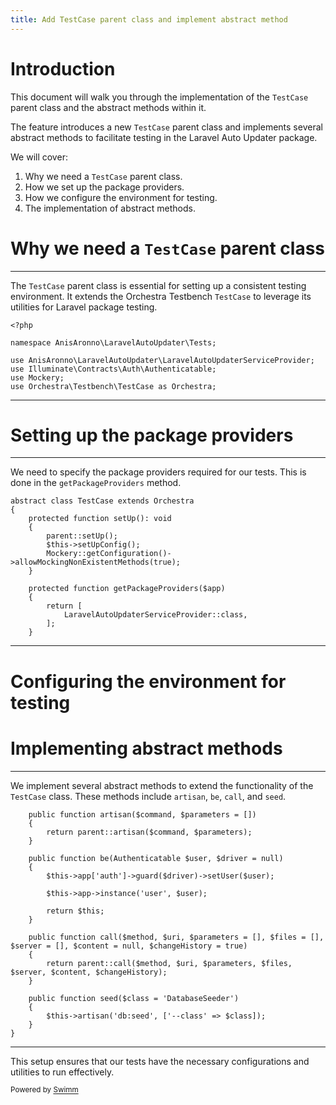 ```yaml
---
title: Add TestCase parent class and implement abstract method
---
```

# Introduction

This document will walk you through the implementation of the <SwmToken path="/tests/TestCase.php" pos="8:6:6" line-data="use Orchestra\Testbench\TestCase as Orchestra;">`TestCase`</SwmToken> parent class and the abstract methods within it.

The feature introduces a new <SwmToken path="/tests/TestCase.php" pos="8:6:6" line-data="use Orchestra\Testbench\TestCase as Orchestra;">`TestCase`</SwmToken> parent class and implements several abstract methods to facilitate testing in the Laravel Auto Updater package.

We will cover:

1. Why we need a <SwmToken path="/tests/TestCase.php" pos="8:6:6" line-data="use Orchestra\Testbench\TestCase as Orchestra;">`TestCase`</SwmToken> parent class.
2. How we set up the package providers.
3. How we configure the environment for testing.
4. The implementation of abstract methods.

# Why we need a <SwmToken path="/tests/TestCase.php" pos="8:6:6" line-data="use Orchestra\Testbench\TestCase as Orchestra;">`TestCase`</SwmToken> parent class

<SwmSnippet path="/tests/TestCase.php" line="1">

---

The <SwmToken path="/tests/TestCase.php" pos="8:6:6" line-data="use Orchestra\Testbench\TestCase as Orchestra;">`TestCase`</SwmToken> parent class is essential for setting up a consistent testing environment. It extends the Orchestra Testbench <SwmToken path="/tests/TestCase.php" pos="8:6:6" line-data="use Orchestra\Testbench\TestCase as Orchestra;">`TestCase`</SwmToken> to leverage its utilities for Laravel package testing.

```
<?php

namespace AnisAronno\LaravelAutoUpdater\Tests;

use AnisAronno\LaravelAutoUpdater\LaravelAutoUpdaterServiceProvider;
use Illuminate\Contracts\Auth\Authenticatable;
use Mockery;
use Orchestra\Testbench\TestCase as Orchestra;
```

---

</SwmSnippet>

# Setting up the package providers

<SwmSnippet path="/tests/TestCase.php" line="10">

---

We need to specify the package providers required for our tests. This is done in the <SwmToken path="/tests/TestCase.php" pos="19:5:5" line-data="    protected function getPackageProviders($app)">`getPackageProviders`</SwmToken> method.

```
abstract class TestCase extends Orchestra
{
    protected function setUp(): void
    {
        parent::setUp();
        $this->setUpConfig();
        Mockery::getConfiguration()->allowMockingNonExistentMethods(true);
    }

    protected function getPackageProviders($app)
    {
        return [
            LaravelAutoUpdaterServiceProvider::class,
        ];
    }
```

---

</SwmSnippet>

# Configuring the environment for testing

# Implementing abstract methods

<SwmSnippet path="/tests/TestCase.php" line="38">

---

We implement several abstract methods to extend the functionality of the <SwmToken path="/tests/TestCase.php" pos="8:6:6" line-data="use Orchestra\Testbench\TestCase as Orchestra;">`TestCase`</SwmToken> class. These methods include <SwmToken path="/tests/TestCase.php" pos="38:5:5" line-data="    public function artisan($command, $parameters = [])">`artisan`</SwmToken>, <SwmToken path="/tests/TestCase.php" pos="43:5:5" line-data="    public function be(Authenticatable $user, $driver = null)">`be`</SwmToken>, <SwmToken path="/tests/TestCase.php" pos="52:5:5" line-data="    public function call($method, $uri, $parameters = [], $files = [], $server = [], $content = null, $changeHistory = true)">`call`</SwmToken>, and <SwmToken path="/tests/TestCase.php" pos="57:5:5" line-data="    public function seed($class = &#39;DatabaseSeeder&#39;)">`seed`</SwmToken>.

```
    public function artisan($command, $parameters = [])
    {
        return parent::artisan($command, $parameters);
    }

    public function be(Authenticatable $user, $driver = null)
    {
        $this->app['auth']->guard($driver)->setUser($user);

        $this->app->instance('user', $user);

        return $this;
    }

    public function call($method, $uri, $parameters = [], $files = [], $server = [], $content = null, $changeHistory = true)
    {
        return parent::call($method, $uri, $parameters, $files, $server, $content, $changeHistory);
    }

    public function seed($class = 'DatabaseSeeder')
    {
        $this->artisan('db:seed', ['--class' => $class]);
    }
}
```

---

</SwmSnippet>

This setup ensures that our tests have the necessary configurations and utilities to run effectively.

<SwmMeta version="3.0.0" repo-id="Z2l0aHViJTNBJTNBbGFyYXZlbC1hdXRvLXVwZGF0ZXIlM0ElM0FhbmlzQXJvbm5v" repo-name="laravel-auto-updater"><sup>Powered by [Swimm](https://app.swimm.io/)</sup></SwmMeta>
